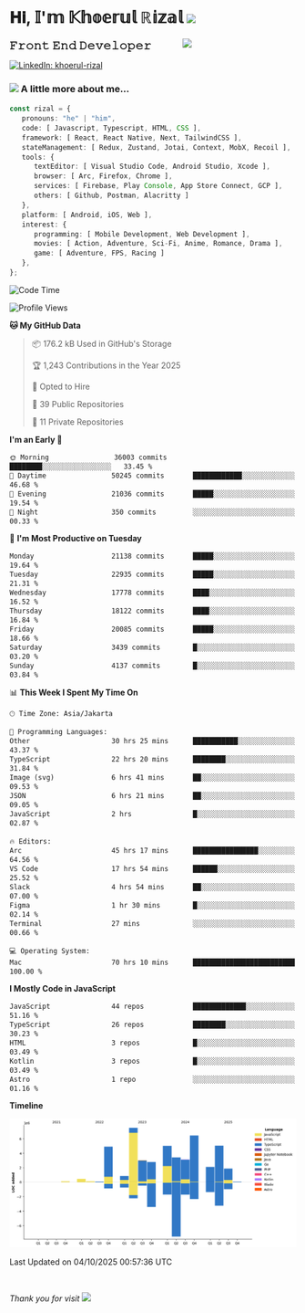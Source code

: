 <h1> 𝐇𝐢, 𝕀'𝕞 𝕂𝕙𝕠𝕖𝕣𝕦𝕝 ℝ𝕚𝕫𝕒𝕝 <img src="https://media.giphy.com/media/mGcNjsfWAjY5AEZNw6/giphy.gif" width="50"></h1>
<img align='right' src="https://media.giphy.com/media/v1.Y2lkPTc5MGI3NjExOWI2ajR2NGJubzBsZHFuaHMwajRrcDNsNXJwOG8yb3F0NjhkNXF4OSZlcD12MV9pbnRlcm5hbF9naWZfYnlfaWQmY3Q9cw/fkZukR450RQ1qnGaq9/giphy.gif" width="200">
<strong style="font-size:20px;">𝙵𝚛𝚘𝚗𝚝 𝙴𝚗𝚍 𝙳𝚎𝚟𝚎𝚕𝚘𝚙𝚎𝚛</strong>
</p></em>

[![LinkedIn: khoerul-rizal](https://img.shields.io/badge/khoerul--rizal-blue?style=flat-square&logo=Linkedin&logoColor=white&link=https://www.linkedin.com/in/khoerul-rizal/)](https://www.linkedin.com/in/khoerul-rizal/)

### <img src="https://media.giphy.com/media/VgCDAzcKvsR6OM0uWg/giphy.gif" width="50"> A little more about me...

```typescript
const rizal = {
   pronouns: "he" | "him",
   code: [ Javascript, Typescript, HTML, CSS ],
   framework: [ React, React Native, Next, TailwindCSS ],
   stateManagement: [ Redux, Zustand, Jotai, Context, MobX, Recoil ],
   tools: {
      textEditor: [ Visual Studio Code, Android Studio, Xcode ],
      browser: [ Arc, Firefox, Chrome ],
      services: [ Firebase, Play Console, App Store Connect, GCP ],
      others: [ Github, Postman, Alacritty ]
   },
   platform: [ Android, iOS, Web ],
   interest: {
      programming: [ Mobile Development, Web Development ],
      movies: [ Action, Adventure, Sci-Fi, Anime, Romance, Drama ],
      game: [ Adventure, FPS, Racing ]
   },
};
```

<!--START_SECTION:waka-->
![Code Time](http://img.shields.io/badge/Code%20Time-4%2C106%20hrs%2034%20mins-blue)

![Profile Views](http://img.shields.io/badge/Profile%20Views-0-blue)

**🐱 My GitHub Data** 

> 📦 176.2 kB Used in GitHub's Storage 
 > 
> 🏆 1,243 Contributions in the Year 2025
 > 
> 💼 Opted to Hire
 > 
> 📜 39 Public Repositories 
 > 
> 🔑 11 Private Repositories 
 > 
**I'm an Early 🐤** 

```text
🌞 Morning                36003 commits       ████████░░░░░░░░░░░░░░░░░   33.45 % 
🌆 Daytime                50245 commits       ████████████░░░░░░░░░░░░░   46.68 % 
🌃 Evening                21036 commits       █████░░░░░░░░░░░░░░░░░░░░   19.54 % 
🌙 Night                  350 commits         ░░░░░░░░░░░░░░░░░░░░░░░░░   00.33 % 
```
📅 **I'm Most Productive on Tuesday** 

```text
Monday                   21138 commits       █████░░░░░░░░░░░░░░░░░░░░   19.64 % 
Tuesday                  22935 commits       █████░░░░░░░░░░░░░░░░░░░░   21.31 % 
Wednesday                17778 commits       ████░░░░░░░░░░░░░░░░░░░░░   16.52 % 
Thursday                 18122 commits       ████░░░░░░░░░░░░░░░░░░░░░   16.84 % 
Friday                   20085 commits       █████░░░░░░░░░░░░░░░░░░░░   18.66 % 
Saturday                 3439 commits        █░░░░░░░░░░░░░░░░░░░░░░░░   03.20 % 
Sunday                   4137 commits        █░░░░░░░░░░░░░░░░░░░░░░░░   03.84 % 
```


📊 **This Week I Spent My Time On** 

```text
🕑︎ Time Zone: Asia/Jakarta

💬 Programming Languages: 
Other                    30 hrs 25 mins      ███████████░░░░░░░░░░░░░░   43.37 % 
TypeScript               22 hrs 20 mins      ████████░░░░░░░░░░░░░░░░░   31.84 % 
Image (svg)              6 hrs 41 mins       ██░░░░░░░░░░░░░░░░░░░░░░░   09.53 % 
JSON                     6 hrs 21 mins       ██░░░░░░░░░░░░░░░░░░░░░░░   09.05 % 
JavaScript               2 hrs               █░░░░░░░░░░░░░░░░░░░░░░░░   02.87 % 

🔥 Editors: 
Arc                      45 hrs 17 mins      ████████████████░░░░░░░░░   64.56 % 
VS Code                  17 hrs 54 mins      ██████░░░░░░░░░░░░░░░░░░░   25.52 % 
Slack                    4 hrs 54 mins       ██░░░░░░░░░░░░░░░░░░░░░░░   07.00 % 
Figma                    1 hr 30 mins        █░░░░░░░░░░░░░░░░░░░░░░░░   02.14 % 
Terminal                 27 mins             ░░░░░░░░░░░░░░░░░░░░░░░░░   00.66 % 

💻 Operating System: 
Mac                      70 hrs 10 mins      █████████████████████████   100.00 % 
```

**I Mostly Code in JavaScript** 

```text
JavaScript               44 repos            █████████████░░░░░░░░░░░░   51.16 % 
TypeScript               26 repos            ████████░░░░░░░░░░░░░░░░░   30.23 % 
HTML                     3 repos             █░░░░░░░░░░░░░░░░░░░░░░░░   03.49 % 
Kotlin                   3 repos             █░░░░░░░░░░░░░░░░░░░░░░░░   03.49 % 
Astro                    1 repo              ░░░░░░░░░░░░░░░░░░░░░░░░░   01.16 % 
```



**Timeline**

![Lines of Code chart](https://raw.githubusercontent.com/khoerulrizal/khoerulrizal/main/assets/bar_graph.png)


 Last Updated on 04/10/2025 00:57:36 UTC
<!--END_SECTION:waka-->
</details>
<br/>

<em>Thank you for visit</em> <img src="https://media.giphy.com/media/v1.Y2lkPTc5MGI3NjExcHdvNm1qZWtjaGw0ZjdwM3Z3NnY2dHlueTVuODBta2FiY20wM2YybSZlcD12MV9pbnRlcm5hbF9naWZfYnlfaWQmY3Q9cw/tV25tpdKqdFa9x81k2/giphy.gif" width="40">
